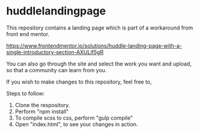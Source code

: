# huddlelandingpage
This repository contains a landing page which is part of a workaround from front end mentor.

https://www.frontendmentor.io/solutions/huddle-landing-page-with-a-single-introductory-section-AXULif5gR

You can also go through the site and select the work you want and upload, so that a community can learn from you.

If you wish to make changes to this repository, feel free to,

Steps to follow:

1) Clone the respository.
2) Perform "npm install"
3) To compile scss to css, perform "gulp compile"
4) Open "index.html", to see your changes in action.

